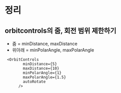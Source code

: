 # 정리

## orbitcontrols의 줌, 회전 범위 제한하기

- 줌 = minDistance, maxDistance
- 위아래 = minPolarAngle, maxPolarAngle

```tsx
 <OrbitControls
        minDistance={5}
        maxDistance={10}
        minPolarAngle={1}
        maxPolarAngle={1.5}
        autoRotate
      />
```
